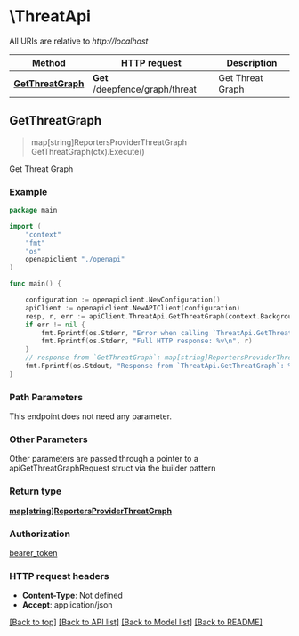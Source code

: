 # \ThreatApi

All URIs are relative to *http://localhost*

Method | HTTP request | Description
------------- | ------------- | -------------
[**GetThreatGraph**](ThreatApi.md#GetThreatGraph) | **Get** /deepfence/graph/threat | Get Threat Graph



## GetThreatGraph

> map[string]ReportersProviderThreatGraph GetThreatGraph(ctx).Execute()

Get Threat Graph



### Example

```go
package main

import (
    "context"
    "fmt"
    "os"
    openapiclient "./openapi"
)

func main() {

    configuration := openapiclient.NewConfiguration()
    apiClient := openapiclient.NewAPIClient(configuration)
    resp, r, err := apiClient.ThreatApi.GetThreatGraph(context.Background()).Execute()
    if err != nil {
        fmt.Fprintf(os.Stderr, "Error when calling `ThreatApi.GetThreatGraph``: %v\n", err)
        fmt.Fprintf(os.Stderr, "Full HTTP response: %v\n", r)
    }
    // response from `GetThreatGraph`: map[string]ReportersProviderThreatGraph
    fmt.Fprintf(os.Stdout, "Response from `ThreatApi.GetThreatGraph`: %v\n", resp)
}
```

### Path Parameters

This endpoint does not need any parameter.

### Other Parameters

Other parameters are passed through a pointer to a apiGetThreatGraphRequest struct via the builder pattern


### Return type

[**map[string]ReportersProviderThreatGraph**](ReportersProviderThreatGraph.md)

### Authorization

[bearer_token](../README.md#bearer_token)

### HTTP request headers

- **Content-Type**: Not defined
- **Accept**: application/json

[[Back to top]](#) [[Back to API list]](../README.md#documentation-for-api-endpoints)
[[Back to Model list]](../README.md#documentation-for-models)
[[Back to README]](../README.md)

